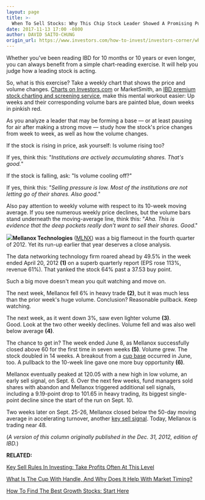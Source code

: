 ```yaml
---
layout: page
title: >-
  When To Sell Stocks: Why This Chip Stock Leader Showed A Promising Pullback
date: 2017-11-13 17:00 -0800
author: DAVID SAITO-CHUNG
origin_url: https://www.investors.com/how-to-invest/investors-corner/when-to-sell-stocks-why-this-chip-stock-leader-showed-a-promising-pullback/
---
```


Whether you've been reading IBD for 10 months or 10 years or even longer, you can always benefit from a simple chart-reading exercise. It will help you judge how a leading stock is acting.

So, what is this exercise? Take a weekly chart that shows the price and volume changes. [Charts on Investors.com](https://research.investors.com/stock-charts/nasdaq-nasdaq-composite-0ndqc.htm?cht=pvc&type=DAILY) or MarketSmith, an [IBD premium stock charting and screening service](https://shop.investors.com/offer/splashresponsive.aspx?id=mssharpen-fixed&src=A012BF), make this mental workout easier: Up weeks and their corresponding volume bars are painted blue, down weeks in pinkish red.

As you analyze a leader that may be forming a base — or at least pausing for air after making a strong move — study how the stock's price changes from week to week, as well as how the volume changes.

If the stock is rising in price, ask yourself: Is volume rising too?

If yes, think this: "_Institutions are actively accumulating shares. That's good._"

If the stock is falling, ask: "Is volume cooling off?"

If yes, think this: "_Selling pressure is low. Most of the institutions are not letting go of their shares. Also good._"

Also pay attention to weekly volume with respect to its 10-week moving average. If you see numerous weekly price declines, but the volume bars stand underneath the moving-average line, think this: "_Aha. This is evidence that the deep pockets really don't want to sell their shares. Good_."

**![](https://www.investors.com/wp-content/uploads/2017/11/IC_mlnx_111317.jpg)Mellanox Technologies** ([MLNX](https://research.investors.com/quote.aspx?symbol=MLNX)) was a big flameout in the fourth quarter of 2012. Yet its run-up earlier that year deserves a close analysis.

The data networking technology firm roared ahead by 49.5% in the week ended April 20, 2012 **(1)** on a superb quarterly report (EPS rose 113%, revenue 61%). That yanked the stock 64% past a 37.53 buy point.

Such a big move doesn't mean you quit watching and move on.

The next week, Mellanox fell 6% in heavy trade **(2)**, but it was much less than the prior week's huge volume. Conclusion? Reasonable pullback. Keep watching.

The next week, as it went down 3%, saw even lighter volume **(3)**. Good. Look at the two other weekly declines. Volume fell and was also well below average **(4)**.

The chance to get in? The week ended June 8, as Mellanox successfully closed above 60 for the first time in seven weeks **(5)**. Volume grew. The stock doubled in 14 weeks. A breakout from a [cup base](http://www.investors.com/ibd-university/how-to-buy/common-patterns-1/) occurred in June, too. A pullback to the 10-week line gave one more buy opportunity **(6)**.

Mellanox eventually peaked at 120.05 with a new high in low volume, an early sell signal, on Sept. 6. Over the next few weeks, fund managers sold shares with abandon and Mellanox triggered additional sell signals, including a 9.19-point drop to 101.65 in heavy trading, its biggest single-point decline since the start of the run on Sept. 10.

Two weeks later on Sept. 25-26, Mellanox closed below the 50-day moving average in accelerating turnover, another [key sell signal](https://www.investors.com/how-to-invest/investors-corner/50-day-moving-average/). Today, Mellanox is trading near 48.

(_A version of this column originally published in the Dec. 31, 2012, edition of IBD._)

**RELATED:**

[Key Sell Rules In Investing: Take Profits Often At This Level](http://www.investors.com/how-to-invest/investors-corner/how-to-build-long-term-profits-in-stocks-take-many-gains-at-20-25/)

[What Is The Cup With Handle, And Why Does It Help With Market Timing?](https://www.investors.com/how-to-invest/investors-corner/the-basics-how-to-analyze-a-stocks-cup-with-handle/)

[How To Find The Best Growth Stocks: Start Here](http://www.investors.com/how-to-invest/investors-corner/looking-for-the-best-stocks-to-buy-and-watch-start-here/)
